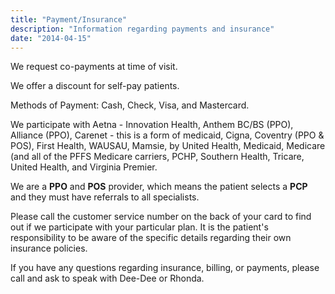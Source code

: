 ```yaml
---
title: "Payment/Insurance"
description: "Information regarding payments and insurance"
date: "2014-04-15"
---
```


We request co-payments at time of visit.

We offer a discount for self-pay patients.

Methods of Payment: Cash, Check, Visa, and Mastercard.

We participate with Aetna - Innovation Health, Anthem BC/BS (PPO), Alliance
(PPO), Carenet - this is a form of medicaid, Cigna, Coventry (PPO & POS),
First Health, WAUSAU, Mamsie, by United Health, Medicaid, Medicare (and all of
the PFFS Medicare carriers, PCHP, Southern Health, Tricare, United Health, and
Virginia Premier.

We are a **PPO** and **POS** provider, which means the patient selects a
**PCP** and they must have referrals to all specialists.

Please call the customer service number on the back of your card to find out
if we participate with your particular plan. It is the patient's
responsibility to be aware of the specific details regarding their own
insurance policies.

If you have any questions regarding insurance, billing, or payments, please
call and ask to speak with Dee-Dee or Rhonda.